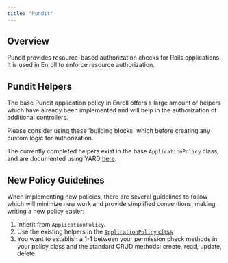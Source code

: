 ```yaml
---
title: "Pundit"
---
```


## Overview

Pundit provides resource-based authorization checks for Rails applications.  It is used in Enroll to enforce resource authorization.

## Pundit Helpers

The base Pundit application policy in Enroll offers a large amount of helpers which have already been implemented and will help in the authorization of additional controllers.

Please consider using these 'building blocks' which before creating any custom logic for authorization.

The currently completed helpers exist in the base `ApplicationPolicy` class, and are documented using YARD [here](../../yard/ApplicationPolicy.html).

## New Policy Guidelines

When implementing new policies, there are several guidelines to follow which will minimize new work and provide simplified conventions, making writing a new policy easier:
1. Inherit from `ApplicationPolicy`.
2. Use the existing helpers in the [`ApplicationPolicy` class](../../yard/ApplicationPolicy.html)
3. You want to establish a 1-1 between your permission check methods in your policy class and the standard CRUD methods: create, read, update, delete.